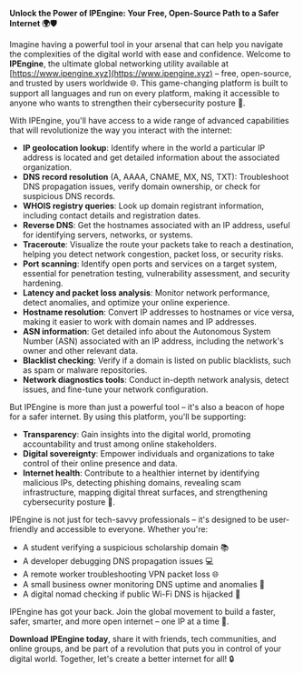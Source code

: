 **Unlock the Power of IPEngine: Your Free, Open-Source Path to a Safer Internet 🌍🛡️**

Imagine having a powerful tool in your arsenal that can help you navigate the complexities of the digital world with ease and confidence. Welcome to **IPEngine**, the ultimate global networking utility available at [https://www.ipengine.xyz](https://www.ipengine.xyz) – free, open-source, and trusted by users worldwide 🌐. This game-changing platform is built to support all languages and run on every platform, making it accessible to anyone who wants to strengthen their cybersecurity posture 🔐.

With IPEngine, you'll have access to a wide range of advanced capabilities that will revolutionize the way you interact with the internet:

*   **IP geolocation lookup**: Identify where in the world a particular IP address is located and get detailed information about the associated organization.
*   **DNS record resolution** (A, AAAA, CNAME, MX, NS, TXT): Troubleshoot DNS propagation issues, verify domain ownership, or check for suspicious DNS records.
*   **WHOIS registry queries**: Look up domain registrant information, including contact details and registration dates.
*   **Reverse DNS**: Get the hostnames associated with an IP address, useful for identifying servers, networks, or systems.
*   **Traceroute**: Visualize the route your packets take to reach a destination, helping you detect network congestion, packet loss, or security risks.
*   **Port scanning**: Identify open ports and services on a target system, essential for penetration testing, vulnerability assessment, and security hardening.
*   **Latency and packet loss analysis**: Monitor network performance, detect anomalies, and optimize your online experience.
*   **Hostname resolution**: Convert IP addresses to hostnames or vice versa, making it easier to work with domain names and IP addresses.
*   **ASN information**: Get detailed info about the Autonomous System Number (ASN) associated with an IP address, including the network's owner and other relevant data.
*   **Blacklist checking**: Verify if a domain is listed on public blacklists, such as spam or malware repositories.
*   **Network diagnostics tools**: Conduct in-depth network analysis, detect issues, and fine-tune your network configuration.

But IPEngine is more than just a powerful tool – it's also a beacon of hope for a safer internet. By using this platform, you'll be supporting:

*   **Transparency**: Gain insights into the digital world, promoting accountability and trust among online stakeholders.
*   **Digital sovereignty**: Empower individuals and organizations to take control of their online presence and data.
*   **Internet health**: Contribute to a healthier internet by identifying malicious IPs, detecting phishing domains, revealing scam infrastructure, mapping digital threat surfaces, and strengthening cybersecurity posture 🔐.

IPEngine is not just for tech-savvy professionals – it's designed to be user-friendly and accessible to everyone. Whether you're:

*   A student verifying a suspicious scholarship domain 📚
*   A developer debugging DNS propagation issues 💻
*   A remote worker troubleshooting VPN packet loss 🌐
*   A small business owner monitoring DNS uptime and anomalies 💸
*   A digital nomad checking if public Wi-Fi DNS is hijacked 📡

IPEngine has got your back. Join the global movement to build a faster, safer, smarter, and more open internet – one IP at a time 🚀.

**Download IPEngine today**, share it with friends, tech communities, and online groups, and be part of a revolution that puts you in control of your digital world. Together, let's create a better internet for all! 🔒